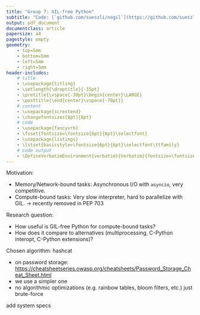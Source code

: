 ```yaml
---
title: "Group 7: GIL-free Python"
subtitle: "Code: [`github.com/sueszli/nogil`](https://github.com/sueszli/nogil)"
output: pdf_document
documentclass: article
papersize: a4
pagestyle: empty
geometry:
    - top=5mm
    - bottom=5mm
    - left=5mm
    - right=5mm
header-includes:
    # title
    - \usepackage{titling}
    - \setlength{\droptitle}{-15pt}
    - \pretitle{\vspace{-30pt}\begin{center}\LARGE}
    - \posttitle{\end{center}\vspace{-70pt}}    
    # content
    - \usepackage{scrextend}
    - \changefontsizes[8pt]{8pt}
    # code
    - \usepackage{fancyvrb}
    - \fvset{fontsize=\fontsize{6pt}{6pt}\selectfont}
    - \usepackage{listings}
    - \lstset{basicstyle=\fontsize{6pt}{6pt}\selectfont\ttfamily}
    # code output
    - \DefineVerbatimEnvironment{verbatim}{Verbatim}{fontsize=\fontsize{6pt}{6pt}}
---
```


<!--

assignment: https://www.complang.tuwien.ac.at/anton/lvas/effizienz-aufgabe24/

based on: https://github.com/sueszli/fast-snek

prof anmerkungen:

- also ich glaub wir können es so machen wie wir wollen, es geht im vor allem dass er sieht dass wir was gelernt und verstanden haben und seine optimierungen umgesetzt haben
- es muss nicht C sein
- haben aber den Freiraum uns auszutoben solange wir es erklären können was wir gemacht haben
- als metrics sollten wir jedoch auf das was in der angabe ist setzen, also cycles und so
- und unsere präsi muss etwas kompakter sein, weil wir den algo erklären müssen und die benotung ist eig solely based auf die präsi haha
-->

Motivation:

- Memory/Network-bound tasks: Asynchronous I/O with `asyncio`, very competitive.
- Compute-bound tasks: Very slow interpreter, hard to parallelize with GIL. → recently removed in PEP 703

Research question:

- How useful is GIL-free Python for compute-bound tasks?
- How does it compare to alternatives (multiprocessing, C-Python interopt, C-Python extensions)?

Chosen algorithm: hashcat

- on password storage: https://cheatsheetseries.owasp.org/cheatsheets/Password_Storage_Cheat_Sheet.html
- we use a simpler one
- no algorithmic optimizations (e.g. rainbow tables, bloom filters, etc.) just brute-force


add system specs